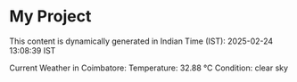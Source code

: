 # My Project

This content is dynamically generated in Indian Time (IST): 2025-02-24 13:08:39 IST


Current Weather in Coimbatore:
Temperature: 32.88 °C
Condition: clear sky

